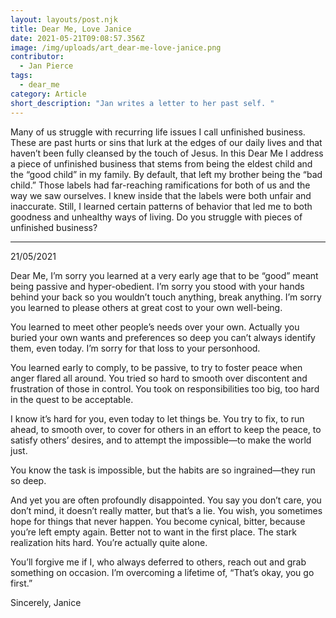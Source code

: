 ```yaml
---
layout: layouts/post.njk
title: Dear Me, Love Janice
date: 2021-05-21T09:08:57.356Z
image: /img/uploads/art_dear-me-love-janice.png
contributor:
  - Jan Pierce
tags:
  - dear_me
category: Article
short_description: "Jan writes a letter to her past self. "
---
```

Many of us struggle with recurring life issues I call unfinished business. These are past hurts or sins that lurk at the edges of our daily lives and that haven’t been fully cleansed by the touch of Jesus. In this Dear Me I address a piece of unfinished business that stems from being the eldest child and the “good child” in my family. By default, that left my brother being the “bad child.” Those labels had far-reaching ramifications for both of us and the way we saw ourselves. I knew inside that the labels were both unfair and inaccurate. Still, I learned certain patterns of behavior that led me to both goodness and unhealthy ways of living. 
Do you struggle with pieces of unfinished business?

- - -

21/05/2021

Dear Me,
I’m sorry you learned at a very early age that to be “good” meant being passive and hyper-obedient. I’m sorry you stood with your hands behind your back so you wouldn’t touch anything, break anything. I’m sorry you learned to please others at great cost to your own well-being.

You learned to meet other people’s needs over your own. Actually you buried your own wants and preferences so deep you can’t always identify them, even today. I’m sorry for that loss to your personhood.

You learned early to comply, to be passive, to try to foster peace when anger flared all around. You tried so hard to smooth over discontent and frustration of those in control. You took on responsibilities too big, too hard in the quest to be acceptable.

I know it’s hard for you, even today to let things be. You try to fix, to run ahead, to smooth over, to cover for others in an effort to keep the peace, to satisfy others’ desires, and to attempt the impossible—to make the world just.

You know the task is impossible, but the habits are so ingrained—they run so deep.

And yet you are often profoundly disappointed. You say you don’t care, you don’t mind, it doesn’t really matter, but that’s a lie. You wish, you sometimes hope for things that never happen. You become cynical, bitter, because you’re left empty again. Better not to want in the first place. The stark realization hits hard. You’re actually quite alone.

You’ll forgive me if I, who always deferred to others, reach out and grab something on occasion. I’m overcoming a lifetime of, “That’s okay, you go first.”

Sincerely,
Janice